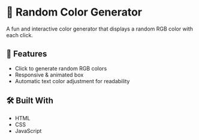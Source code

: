 # 🎨 Random Color Generator

A fun and interactive color generator that displays a random RGB color with each click.

## 🚀 Features

- Click to generate random RGB colors
- Responsive & animated box
- Automatic text color adjustment for readability

## 🛠️ Built With

- HTML
- CSS
- JavaScript
